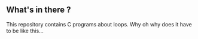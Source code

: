 ## What's in there ?
This repository contains C programs about loops. Why oh why does it have to be like this...
